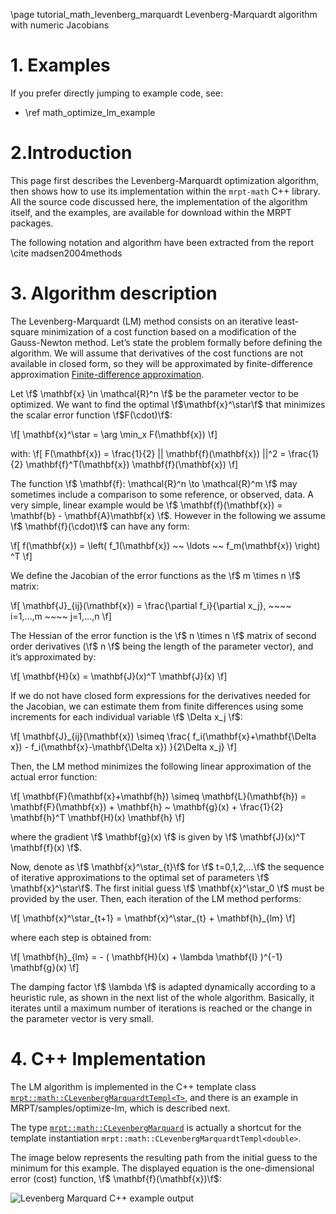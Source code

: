 \page tutorial_math_levenberg_marquardt Levenberg-Marquardt algorithm with numeric Jacobians

# 1. Examples

If you prefer directly jumping to example code, see:

- \ref math_optimize_lm_example

# 2.Introduction

This page first describes the Levenberg-Marquardt optimization algorithm, then shows how to use its implementation within the `mrpt-math` C++ library. All the source code discussed here, the implementation of the algorithm itself, and the examples, are available for download within the MRPT packages.

The following notation and algorithm have been extracted from the report \cite madsen2004methods

# 3. Algorithm description

The Levenberg-Marquardt (LM) method consists on an iterative least-square minimization of a cost function based on a modification of the Gauss-Newton method. Let’s state the problem formally before defining the algorithm. We will assume that derivatives of the cost functions are not available in closed form, so they will be approximated by finite-difference approximation [Finite-difference approximation](http://en.wikipedia.org/wiki/Finite_difference).

Let \f$ \mathbf{x} \in \mathcal{R}^n \f$ be the parameter vector to be optimized. We want to find the optimal \f$\mathbf{x}^\star\f$ that minimizes the scalar error function \f$F(\cdot)\f$:

\f[
\mathbf{x}^\star = \arg \min_x F(\mathbf{x})
\f]

with:
\f[
F(\mathbf{x}) = \frac{1}{2} || \mathbf{f}(\mathbf{x}) ||^2 = \frac{1}{2} \mathbf{f}^T(\mathbf{x}) \mathbf{f}(\mathbf{x}) \f]

The function \f$ \mathbf{f}: \mathcal{R}^n \to \mathcal{R}^m  \f$ may sometimes
include a comparison to some reference, or observed, data.
A very simple, linear example would be \f$ \mathbf{f}(\mathbf{x}) = \mathbf{b} - \mathbf{A}\mathbf{x} \f$.
However in the following we assume \f$ \mathbf{f}(\cdot)\f$ can have any form:

\f[
f(\mathbf{x}) = \left( f_1(\mathbf{x}) ~~ \ldots ~~ f_m(\mathbf{x}) \right) ^T
\f]

We define the Jacobian of the error functions as the \f$ m \times n \f$ matrix:

\f[
 \mathbf{J}_{ij}(\mathbf{x}) = \frac{\partial f_i}{\partial x_j}, ~~~~ i=1,…,m ~~~~ j=1,…,n
\f]

The Hessian of the error function is the \f$ n \times n \f$ matrix of second
order derivatives (\f$ n \f$ being the length of the parameter vector),
and it’s approximated by:

\f[
 \mathbf{H}(x) = \mathbf{J}(x)^T \mathbf{J}(x)
\f]

If we do not have closed form expressions for the derivatives needed for the Jacobian,
we can estimate them from finite differences using some increments for
each individual variable \f$ \Delta x_j \f$:

\f[
 \mathbf{J}_{ij}(\mathbf{x}) \simeq \frac{ f_i(\mathbf{x}+\mathbf{\Delta x}) - f_i(\mathbf{x}-\mathbf{\Delta x}) }{2\Delta x_j}
\f]

Then, the LM method minimizes the following linear approximation of the actual error function:

\f[
 \mathbf{F}(\mathbf{x}+\mathbf{h}) \simeq \mathbf{L}(\mathbf{h}) = \mathbf{F}(\mathbf{x}) + \mathbf{h} ~ \mathbf{g}(x) + \frac{1}{2} \mathbf{h}^T \mathbf{H}(x) \mathbf{h}
\f]

where the gradient \f$ \mathbf{g}(x) \f$ is given by \f$  \mathbf{J}(x)^T \mathbf{f}(x) \f$.

Now, denote as \f$  \mathbf{x}^\star_{t}\f$  for \f$ t=0,1,2,...\f$  the sequence
of iterative approximations to the optimal set of parameters
\f$ \mathbf{x}^\star\f$.
The first initial guess \f$ \mathbf{x}^\star_0 \f$  must be provided by the user.
Then, each iteration of the LM method performs:

\f[
 \mathbf{x}^\star_{t+1} = \mathbf{x}^\star_{t} + \mathbf{h}_{lm}
\f]

where each step is obtained from:

\f[
 \mathbf{h}_{lm} = - ( \mathbf{H}(x) + \lambda \mathbf{I} )^{-1} \mathbf{g}(x)
\f]

The damping factor \f$ \lambda \f$ is adapted dynamically according to a
heuristic rule, as shown in the next list of the whole algorithm.
Basically, it iterates until a maximum number of iterations is reached or
the change in the parameter vector is very small.


# 4. C++ Implementation

The LM algorithm is implemented in the C++ template class
[`mrpt::math::CLevenbergMarquardtTempl<T>`](class_mrpt_math_CLevenbergMarquardtTempl.html),
and there is an example in MRPT/samples/optimize-lm, which is described next.

The type [`mrpt::math::CLevenbergMarquard`](namespace_mrpt_math.html#doxid-namespacemrpt-1-1math-1ae54dd61d03206aef14cfbea53165d239)
is actually a shortcut for the template instantiation `mrpt::math::CLevenbergMarquardtTempl<double>`.

The image below represents the resulting path from the initial guess to the minimum for this example.
The displayed equation is the one-dimensional error (cost) function,
\f$ \mathbf{f}(\mathbf{x})\f$:

![Levenberg Marquard C++ example output](Optimize-lm-example-func.png)
